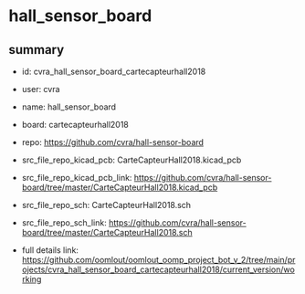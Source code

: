 # hall_sensor_board
 
## summary 
* id: cvra_hall_sensor_board_cartecapteurhall2018
* user: cvra
* name: hall_sensor_board
* board: cartecapteurhall2018
* repo: https://github.com/cvra/hall-sensor-board
* src_file_repo_kicad_pcb: CarteCapteurHall2018.kicad_pcb
* src_file_repo_kicad_pcb_link: https://github.com/cvra/hall-sensor-board/tree/master/CarteCapteurHall2018.kicad_pcb


* src_file_repo_sch: CarteCapteurHall2018.sch
* src_file_repo_sch_link: https://github.com/cvra/hall-sensor-board/tree/master/CarteCapteurHall2018.sch
* full details link: https://github.com/oomlout/oomlout_oomp_project_bot_v_2/tree/main/projects/cvra_hall_sensor_board_cartecapteurhall2018/current_version/working  






